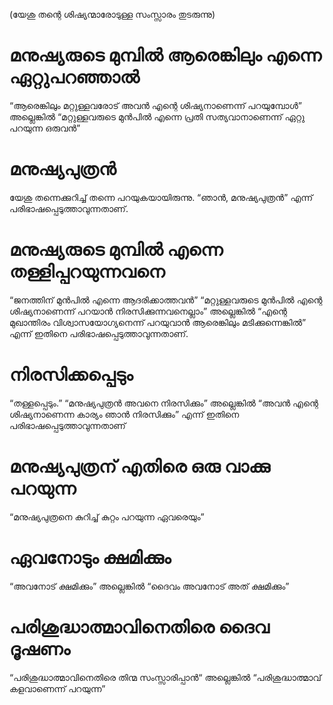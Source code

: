 (യേശു തന്റെ ശിഷ്യന്മാരോടുള്ള സംസ്സാരം തുടരുന്നു)
# മനുഷ്യരുടെ മുമ്പിൽ ആരെങ്കിലും എന്നെ ഏറ്റുപറഞ്ഞാൽ
“ആരെങ്കിലും മറ്റുള്ളവരോട് അവൻ എന്റെ ശിഷ്യനാണെന്ന് പറയുമ്പോൾ” അല്ലെങ്കിൽ “മറ്റുള്ളവരുടെ മുൻപിൽ എന്നെ പ്രതി സത്യവാനാണെന്ന് ഏറ്റു പറയുന്ന ഒരുവൻ”   
# മനുഷ്യപുത്രൻ
യേശു തന്നെക്കുറിച്ച് തന്നെ പറയുകയായിരുന്നു. “ഞാൻ, മനുഷ്യപുത്രൻ” എന്ന് പരിഭാഷപ്പെടുത്താവുന്നതാണ്.
# മനുഷ്യരുടെ മുമ്പിൽ എന്നെ തള്ളിപ്പറയുന്നവനെ
“ജനത്തിന് മുൻപിൽ എന്നെ ആദരിക്കാത്തവൻ” “മറ്റുള്ളവരുടെ മുൻപിൽ എന്റെ ശിഷ്യനാണെന്ന് പറയാൻ നിരസിക്കുന്നവനെല്ലാം” അല്ലെങ്കിൽ “എന്റെ മുഖാന്തിരം വിശ്വാസയോഗ്യനെന്ന് പറയുവാൻ ആരെങ്കിലും മടിക്കുന്നെങ്കിൽ” എന്ന് ഇതിനെ പരിഭാഷപ്പെടുത്താവുന്നതാണ്.
# നിരസിക്കപ്പെടും
“തള്ളപ്പെടും.” “മനുഷ്യപുത്രൻ അവനെ നിരസിക്കും” അല്ലെങ്കിൽ “അവൻ എന്റെ ശിഷ്യനാണെന്ന കാര്യം ഞാൻ നിരസിക്കും” എന്ന് ഇതിനെ പരിഭാഷപ്പെടുത്താവുന്നതാണ്
# മനുഷ്യപുത്രന് എതിരെ ഒരു വാക്കു പറയുന്ന
“മനുഷ്യപുത്രനെ കുറിച്ച് കുറ്റം പറയുന്ന ഏവരെയും” 
# ഏവനോടും ക്ഷമിക്കും
“അവനോട് ക്ഷമിക്കും” അല്ലെങ്കിൽ “ദൈവം അവനോട് അത് ക്ഷമിക്കും”
# പരിശുദ്ധാത്മാവിനെതിരെ ദൈവ ദൂഷണം
“പരിശുദ്ധാത്മാവിനെതിരെ തിന്മ സംസ്സാരിപ്പാൻ“ അല്ലെങ്കിൽ “പരിശുദ്ധാത്മാവ് കളവാണെന്ന് പറയുന്ന”                                        
